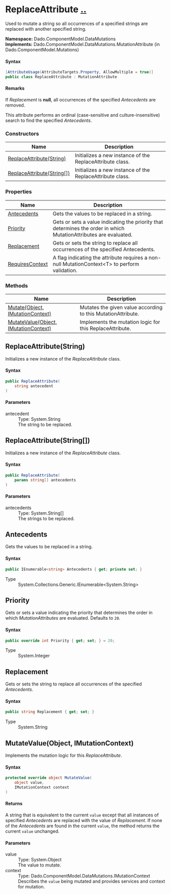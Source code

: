 # ReplaceAttribute [..](../README.md#documentation-index 'Documentation Index')

Used to mutate a string so all occurrences of a specified strings are replaced with another specified string.

**Namespace:** Dado.ComponentModel.DataMutations<br />
**Implements:** Dado.ComponentModel.DataMutations.MutationAttribute (in Dado.ComponentModel.Mutations)

#### Syntax

```csharp
[AttributeUsage(AttributeTargets.Property, AllowMultiple = true)]
public class ReplaceAttribute : MutationAttribute
```

#### Remarks

If *Replacement* is **null**, all occurrences of the specified *Antecedents* are removed.

This attribute performs an ordinal (case-sensitive and culture-insensitive) search to find the specified *Antecedents*.


### Constructors

| Name | Description |
| ---- | ----------- |
| [ReplaceAttribute(String)](#ReplaceAttributeString) | Initializes a new instance of the ReplaceAttribute class. |
| [ReplaceAttribute(String[])](#ReplaceAttributeStringArray) | Initializes a new instance of the ReplaceAttribute class. |


### Properties

| Name | Description |
| ---- | ----------- |
| [Antecedents](#Antecedents) | Gets the values to be replaced in a string. |
| [Priority](#Priority) | Gets or sets a value indicating the priority that determines the order in which MutationAttributes are evaluated. |
| [Replacement](#Replacement) | Gets or sets the string to replace all occurrences of the specified Antecedents. |
| [RequiresContext](MutationAttribute.md#RequiresContext) | A flag indicating the attribute requires a non-null MutationContext&lt;T&gt; to perform validation. |


### Methods

| Name | Description |
| ---- | ----------- |
| [Mutate(Object, IMutationContext)](MutationAttribute.md#MutateObjectIMutationContext) | Mutates the given value according to this MutationAttribute. |
| [MutateValue(Object, IMutationContext)](#MutateValueObjectIMutationContext) | Implements the mutation logic for this ReplaceAttribute. |


<a name='ReplaceAttributeString'></a>
## ReplaceAttribute(String)

Initializes a new instance of the *ReplaceAttribute* class.

#### Syntax

```csharp
public ReplaceAttribute(
	string antecedent
)
```

#### Parameters

<dl>
	<dt>antecedent</dt>
	<dd>Type: System.String<br />The string to be replaced.</dd>
</dl>


<a name='ReplaceAttributeStringArray'></a>
## ReplaceAttribute(String[])

Initializes a new instance of the *ReplaceAttribute* class.

#### Syntax

```csharp
public ReplaceAttribute(
	params string[] antecedents
)
```

#### Parameters

<dl>
	<dt>antecedents</dt>
	<dd>Type: System.String[]<br />The strings to be replaced.</dd>
</dl>


<a name='Antecedents'></a>
## Antecedents

Gets the values to be replaced in a string.

#### Syntax

```csharp
public IEnumerable<string> Antecedents { get; private set; }
```

<dl>
	<dt>Type</dt>
	<dd>System.Collections.Generic.IEnumerable&lt;System.String&gt;</dd>
</dl>


<a name='Priority'></a>
## Priority

Gets or sets a value indicating the priority that determines the order in which *MutationAttributes* are evaluated. Defaults to `20`.

#### Syntax

```csharp
public override int Priority { get; set; } = 20;
```

<dl>
	<dt>Type</dt>
	<dd>System.Integer</dd>
</dl>


<a name='Replacement'></a>
## Replacement

Gets or sets the string to replace all occurrences of the specified *Antecedents*.

#### Syntax

```csharp
public string Replacement { get; set; }
```

<dl>
	<dt>Type</dt>
	<dd>System.String</dd>
</dl>


<a name='MutateValueObjectIMutationContext'></a>
## MutateValue(Object, IMutationContext)

Implements the mutation logic for this *ReplaceAttribute*.

#### Syntax

```csharp
protected override object MutateValue(
	object value,
	IMutationContext context
)
```

#### Returns

A string that is equivalent to the current `value` except that all instances of specified *Antecedents* are replaced with the value of *Replacement*. If none of the *Antecedents* are found in the current `value`, the method returns the current `value` unchanged.

#### Parameters

<dl>
	<dt>value</dt>
	<dd>Type: System.Object<br />The value to mutate.</dd>
	<dt>context</dt>
	<dd>Type: Dado.ComponentModel.DataMutations.IMutationContext<br />Describes the <code>value</code> being mutated and provides services and context for mutation.</dd>
</dl>
